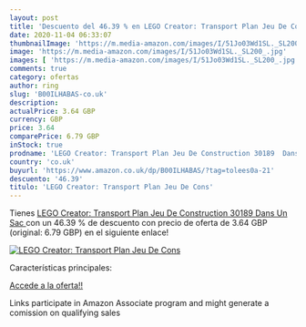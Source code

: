 ```yaml
---
layout: post
title: 'Descuento del 46.39 % en LEGO Creator: Transport Plan Jeu De Cons'
date: 2020-11-04 06:33:07
thumbnailImage: 'https://m.media-amazon.com/images/I/51Jo03Wd1SL._SL200_.jpg'
image: 'https://m.media-amazon.com/images/I/51Jo03Wd1SL._SL200_.jpg'
images: [ 'https://m.media-amazon.com/images/I/51Jo03Wd1SL._SL200_.jpg' ]
comments: true
category: ofertas
author: ring
slug: 'B00ILHABAS-co.uk'
description:
actualPrice: 3.64 GBP
currency: GBP
price: 3.64
comparePrice: 6.79 GBP
inStock: true
prodname: 'LEGO Creator: Transport Plan Jeu De Construction 30189  Dans Un Sac '
country: 'co.uk'
buyurl: 'https://www.amazon.co.uk/dp/B00ILHABAS/?tag=tolees0a-21'
descuento: '46.39'
titulo: 'LEGO Creator: Transport Plan Jeu De Cons'
---
```


Tienes [LEGO Creator: Transport Plan Jeu De Construction 30189  Dans Un Sac ](https://www.amazon.co.uk/dp/B00ILHABAS/?tag=tolees0a-21) con un 46.39 % de descuento con precio de oferta de 3.64 GBP (original: 6.79 GBP) en el siguiente enlace!

[![LEGO Creator: Transport Plan Jeu De Cons](https://m.media-amazon.com/images/I/51Jo03Wd1SL._SL200_.jpg)](https://www.amazon.co.uk/dp/B00ILHABAS/?tag=tolees0a-21)

Características principales:


[Accede a la oferta!!](https://www.amazon.co.uk/dp/B00ILHABAS/?tag=tolees0a-21)

Links participate in Amazon Associate program and might generate a comission on qualifying sales


